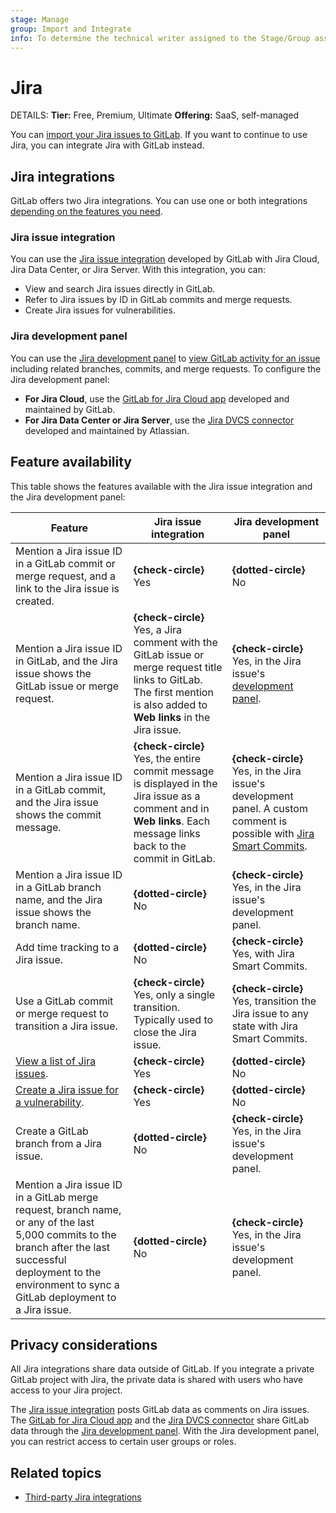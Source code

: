 ```yaml
---
stage: Manage
group: Import and Integrate
info: To determine the technical writer assigned to the Stage/Group associated with this page, see https://handbook.gitlab.com/handbook/product/ux/technical-writing/#assignments
---
```


# Jira

DETAILS:
**Tier:** Free, Premium, Ultimate
**Offering:** SaaS, self-managed

You can [import your Jira issues to GitLab](../../user/project/import/jira.md).
If you want to continue to use Jira, you can integrate Jira with GitLab instead.

## Jira integrations

GitLab offers two Jira integrations. You can use one or both integrations
[depending on the features you need](#feature-availability).

### Jira issue integration

You can use the [Jira issue integration](configure.md) developed by GitLab with
Jira Cloud, Jira Data Center, or Jira Server. With this integration, you can:

- View and search Jira issues directly in GitLab.
- Refer to Jira issues by ID in GitLab commits and merge requests.
- Create Jira issues for vulnerabilities.

### Jira development panel

You can use the [Jira development panel](development_panel.md) to
[view GitLab activity for an issue](https://support.atlassian.com/jira-software-cloud/docs/view-development-information-for-an-issue/)
including related branches, commits, and merge requests. To configure the Jira development panel:

- **For Jira Cloud**, use the [GitLab for Jira Cloud app](connect-app.md) developed and maintained by GitLab.
- **For Jira Data Center or Jira Server**, use the [Jira DVCS connector](dvcs/index.md) developed and maintained by Atlassian.

## Feature availability

This table shows the features available with the Jira issue integration and the Jira development panel:

| Feature | Jira issue integration | Jira development panel |
|-|-|-|
| Mention a Jira issue ID in a GitLab commit or merge request, and a link to the Jira issue is created. | **{check-circle}** Yes | **{dotted-circle}** No |
| Mention a Jira issue ID in GitLab, and the Jira issue shows the GitLab issue or merge request. | **{check-circle}** Yes, a Jira comment with the GitLab issue or merge request title links to GitLab. The first mention is also added to **Web links** in the Jira issue. | **{check-circle}** Yes, in the Jira issue's [development panel](https://support.atlassian.com/jira-software-cloud/docs/view-development-information-for-an-issue/). |
| Mention a Jira issue ID in a GitLab commit, and the Jira issue shows the commit message. | **{check-circle}** Yes, the entire commit message is displayed in the Jira issue as a comment and in **Web links**. Each message links back to the commit in GitLab. | **{check-circle}** Yes, in the Jira issue's development panel. A custom comment is possible with [Jira Smart Commits](https://confluence.atlassian.com/fisheye/using-smart-commits-960155400.html). |
| Mention a Jira issue ID in a GitLab branch name, and the Jira issue shows the branch name. | **{dotted-circle}** No | **{check-circle}** Yes, in the Jira issue's development panel. |
| Add time tracking to a Jira issue. | **{dotted-circle}** No | **{check-circle}** Yes, with Jira Smart Commits. |
| Use a GitLab commit or merge request to transition a Jira issue. |**{check-circle}** Yes, only a single transition. Typically used to close the Jira issue. | **{check-circle}** Yes, transition the Jira issue to any state with Jira Smart Commits. |
| [View a list of Jira issues](issues.md#view-jira-issues). | **{check-circle}** Yes | **{dotted-circle}** No |
| [Create a Jira issue for a vulnerability](configure.md#create-a-jira-issue-for-a-vulnerability). | **{check-circle}** Yes | **{dotted-circle}** No |
| Create a GitLab branch from a Jira issue. | **{dotted-circle}** No | **{check-circle}** Yes, in the Jira issue's development panel. |
| Mention a Jira issue ID in a GitLab merge request, branch name, or any of the last 5,000 commits to the branch after the last successful deployment to the environment to sync a GitLab deployment to a Jira issue. | **{dotted-circle}** No | **{check-circle}** Yes, in the Jira issue's development panel. |

## Privacy considerations

All Jira integrations share data outside of GitLab.
If you integrate a private GitLab project with Jira, the private
data is shared with users who have access to your Jira project.

The [Jira issue integration](configure.md) posts GitLab data as comments on Jira issues.
The [GitLab for Jira Cloud app](connect-app.md) and the [Jira DVCS connector](dvcs/index.md)
share GitLab data through the [Jira development panel](development_panel.md).
With the Jira development panel, you can restrict access to certain user groups or roles.

## Related topics

- [Third-party Jira integrations](https://marketplace.atlassian.com/search?product=jira&query=gitlab)
